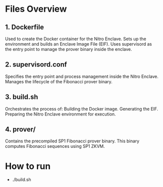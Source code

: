 # Files Overview
## 1. Dockerfile
Used to create the Docker container for the Nitro Enclave.
Sets up the environment and builds an Enclave Image File (EIF).
Uses supervisord as the entry point to manage the prover binary inside the enclave.
## 2. supervisord.conf
Specifies the entry point and process management inside the Nitro Enclave.
Manages the lifecycle of the Fibonacci prover binary.
## 3. build.sh
Orchestrates the process of:
Building the Docker image.
Generating the EIF.
Preparing the Nitro Enclave environment for execution.
## 4. prover/
Contains the precompiled SP1 Fibonacci prover binary.
This binary computes Fibonacci sequences using SP1 ZKVM.

# How to run
- ./build.sh